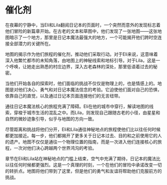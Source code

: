 # 催化剂

在夜幕的宁静中，当Eli和Lila翻阅日记本的页面时，一个突然而意外的发现标志着他们冒险的新篇章开始。在古老的文本和草图中，他们发现了一张地图——这张地图暗示了一个地方，那里是日记本魔法最强大的地方，一个可能揭开他们跨时空连接全部潜力的关键所在。

地图的揭示作为他们旅程的催化剂，推动他们采取行动。对于Eli来说，这意味着深入他繁忙都市的未知角落，由地图上的神秘线索和地标引导。对于Lila，这是一个呼唤，让她走出熟悉的村庄边界，深入古老森林的深处，那里低语着过去的秘密。

当他们开始各自的探索时，他们面临的挑战不仅仅是物理上的，也是情感上的。地图是对他们决心、勇气和对日记本魔法信念的考验。它迫使他们面对自己的恐惧，依靠自己的直觉，以及通过日记本页面连接他们的无言纽带。

通往日记本魔法核心的旅程充满了障碍。Eli在他的城市中穿行，解读地图的线索，穿梭于城市生活的混乱之中。而Lila，则发现自己跟随古老的小径，由星星和自然的微妙迹象引导，似乎与地图的方向一致。

尽管距离和挑战将他们分开，Eli和Lila通往神秘地点的旅程使他们比以往任何时候都更加接近。每一步，他们都揭开了更多关于日记本过去、目的和之前使用它的人的遗产。地图不仅仅是通往一个物理位置的指南，而是一次进入他们连接核心的旅程，一次对他们决心跨越两个世界鸿沟的考验。

章节在Eli和Lila站在神秘地点的门槛上结束，空气中充满了期待，日记本的魔法比以往任何时候都更强烈。这是一个真理的时刻，一个在他们的冒险中承诺改变一切的转折点。地图将他们带到了这里，但是他们的勇气和友谊将帮助他们克服前方的挑战。
